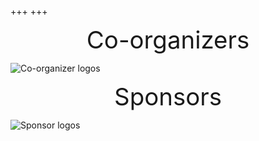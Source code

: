 +++
+++

<p style="text-align: center">
<font style="font-size:4vw;"> Co-organizers </font>
</p>

![Co-organizer logos](/img/logo/co-orgs.png "100%")

<p style="text-align: center">
<font style="font-size:4vw;"> Sponsors </font>
</p>

![Sponsor logos](/img/logo/sponsor_logos.jpg "100%")


